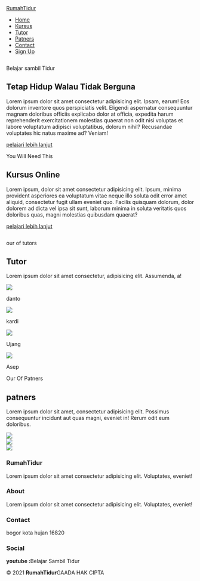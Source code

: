 <!DOCTYPE html>
<html lang="en">
  <head>
    <meta charset="UTF-8" />
    <meta http-equiv="X-UA-Compatible" content="IE=edge" />
    <meta name="viewport" content="width=device-width, initial-scale=1.0" />
    <title>BELAJAR</title>
    <link rel="stylesheet" href="style.css" />
  </head>
  <body>
    <nav>
      <div>
        <div class="wrapper">
          <div class="logo"><a href="">RumahTidur</a></div>
          <div class="menu">
            <ul>
              <li><a href="#home">Home</a></li>
              <li><a href="#kursus">Kursus</a></li>
              <li><a href="#tutor">Tutor</a></li>
              <li><a href="#patners">Patners</a></li>
              <li><a href="#contact">Contact</a></li>
              <li><a href="" class="tbl-biru">Sign Up</a></li>
            </ul>
          </div>
        </div>
      </div>
    </nav>
    <div class="wrapper">
      <!-- UNTUK HOME-->
      <section id="home">
        <img src="https://image.freepik.com/free-vector/teaching-students-online-internet-learning-computer-programming-online-it-courses-best-online-it-training-online-certification-courses-concept_335657-194.jpg" alt="" />
        <div class="kolom">
          <p class="deskripsi">Belajar sambil Tidur</p>
          <h2>Tetap Hidup Walau Tidak Berguna</h2>
          <p>
            Lorem ipsum dolor sit amet consectetur adipisicing elit. Ipsam, earum! Eos dolorum inventore quos perspiciatis velit. Eligendi aspernatur consequuntur magnam doloribus officiis explicabo dolor at officia, expedita harum
            reprehenderit exercitationem molestias quaerat non odit nisi voluptas et labore voluptatum adipisci voluptatibus, dolorum nihil? Recusandae voluptates hic natus maxime ad? Veniam!
          </p>
          <p><a href="" class="tbl-pink">pelajari lebih lanjut</a></p>
        </div>
      </section>
      <!-- UNTUK KURSUS-->
      <section id="kursus">
        <div class="kolom">
          <p class="deskripsi">You Will Need This</p>
          <h2>Kursus Online</h2>
          <p>
            Lorem ipsum, dolor sit amet consectetur adipisicing elit. Ipsum, minima provident asperiores ea voluptatum vitae neque illo soluta odit error amet aliquid, consectetur fugit ullam eveniet quo. Facilis quisquam dolorum, dolor
            dolorem ad dicta vel ipsa sit sunt, laborum minima in soluta veritatis quos doloribus quas, magni molestias quibusdam quaerat?
          </p>
          <p><a href="" class="tbl-biru">pelajari lebih lanjut</a></p>
        </div>
        <img src="https://image.freepik.com/free-vector/online-learning-isometric-concept_1284-17947.jpg" alt="" />
      </section>
      <!-- UNTUK TUTORS-->
      <section id="tutor">
        <div class="tengah">
          <div class="kolom">
            <p class="deskripsi">our of tutors</p>
            <h2>Tutor</h2>
            <p>Lorem ipsum dolor sit amet consectetur, adipisicing elit. Assumenda, a!</p>
          </div>
          <div class="tutor-list">
            <div class="kartu-tutor">
              <img
                src="https://scontent.fcgk7-1.fna.fbcdn.net/v/t1.6435-9/105571677_1142039526170349_1138968265911760921_n.jpg?_nc_cat=106&ccb=1-5&_nc_sid=09cbfe&_nc_eui2=AeGTDHGcn00nKF28N9QQ51bT4H8rQnZgerDgfytCdmB6sP_qKKENX9j2ZKeXibh3bzk7PvGD7AmVGFNCo4AMobHv&_nc_ohc=nxxcSsDayDEAX83IJUB&_nc_ht=scontent.fcgk7-1.fna&oh=d035357b79ac6b3f2eb70349b5505679&oe=616E4112"
              />
              <p>danto</p>
            </div>
            <div class="kartu-tutor">
              <img src="https://zone1-d9f7.kxcdn.com/wp-content/uploads/2013/12/person4-500x500.jpg" />
              <p>kardi</p>
            </div>
            <div class="kartu-tutor">
              <img src="https://pbs.twimg.com/profile_images/880360679957561344/9ZJauTpK.jpg" />
              <p>Ujang</p>
            </div>
            <div class="kartu-tutor">
              <img src="https://bracesandsmiles.com/wp-content/uploads/2013/12/person2-500x500.jpg" />
              <p>Asep</p>
            </div>
          </div>
        </div>
      </section>
      <!-- UNTUK PATNERS-->
      <section id="patners">
        <div class="tengah">
          <div class="kolom">
            <p class="deskripsi">Our Of Patners</p>
            <h2>patners</h2>
            <p>Lorem ipsum dolor sit amet, consectetur adipisicing elit. Possimus consequuntur incidunt aut quas magni, eveniet in! Rerum odit eum doloribus.</p>
          </div>
          <div class="patner-list">
            <div class="kartu-patner">
              <img src="https://worldwidelifestyles.com/wp-content/uploads/2017/05/kfc.png" />
            </div>
            <div class="kartu-patner">
              <img src="https://icons.iconarchive.com/icons/martz90/circle-addon1/256/nvidia-icon.png" />
            </div>
            <div class="kartu-patner">
              <img src="https://www.mudahpay.xyz/assets/media/logos/logobulat.png" />
            </div>
          </div>
        </div>
      </section>
    </div>
  </body>
  <div id="contact">
    <div class="wrapper">
      <div class="footer">
        <div class="footer-section">
          <h3>RumahTidur</h3>
          <p>Lorem ipsum dolor sit amet consectetur adipisicing elit. Voluptates, eveniet!</p></div>
        <div class="footer-section">
            <h3>About</h3>
            <p>Lorem ipsum dolor sit amet consectetur adipisicing elit. Voluptates, eveniet!</p></div>
        <div class="footer-section">
              <h3>Contact</h3>
              <p>bogor kota hujan 16820</p></div>
        <div class="footer-section">
                <h3>Social</h3>
                <p><b>youtube :</b>Belajar Sambil  Tidur</p></div>
        </div>
      </div>
      </div>
    </div id="copyright">
      <div class="wrapper">
        &copy;  2021 <b>RumahTidur</b>GAADA HAK CIPTA
      </div>
    </div>
  </div>
</html>
